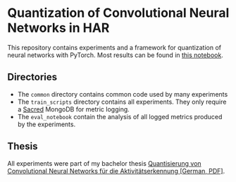 # Quantization of Convolutional Neural Networks in HAR

This repository contains experiments and a framework for quantization of neural networks with PyTorch. Most results can be found in [this notebook](eval_notebooks/ptq_cnn-imu_eval.ipynb).

## Directories 

- The `common` directory contains common code used by many experiments
- The `train_scripts` directory contains all experiments. They only require 
a [Sacred](https://sacred.readthedocs.io/en/stable/index.html) MongoDB for metric logging.
- The `eval_notebook` contain the analysis of all logged metrics produced by the experiments.

## Thesis

All experiments were part of my bachelor thesis
[Quantisierung von Convolutional Neural Networks für die Aktivitätserkennung [German, PDF]](https://web.patrec.cs.tu-dortmund.de/pubs/theses/ba_roeger.pdf).
